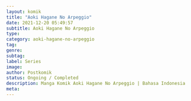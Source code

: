 ```yaml
---
layout: komik
title: "Aoki Hagane No Arpeggio"
date: 2021-12-20 05:49:57
subtitle: Aoki Hagane No Arpeggio
type: 
category: aoki-hagane-no-arpeggio
tag: 
genre: 
subtag: 
label: Series
image: 
author: Postkomik
status: Ongoing / Completed
description: Manga Komik Aoki Hagane No Arpeggio | Bahasa Indonesia
meta: 
---
```

